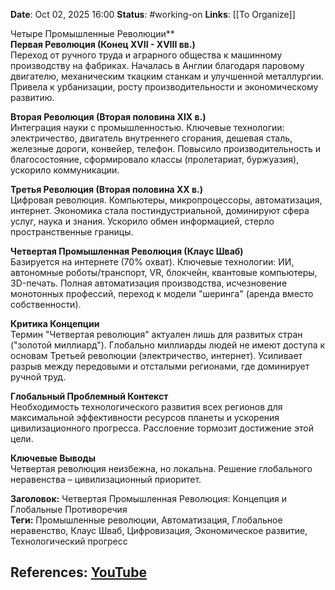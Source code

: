 **Date**: Oct 02, 2025 16:00
**Status**: #working-on
**Links**: [[To Organize]] 

Четыре Промышленные Революции**  
**Первая Революция (Конец XVII - XVIII вв.)**  
Переход от ручного труда и аграрного общества к машинному производству на фабриках. Началась в Англии благодаря паровому двигателю, механическим ткацким станкам и улучшенной металлургии. Привела к урбанизации, росту производительности и экономическому развитию.  

**Вторая Революция (Вторая половина XIX в.)**  
Интеграция науки с промышленностью. Ключевые технологии: электричество, двигатель внутреннего сгорания, дешевая сталь, железные дороги, конвейер, телефон. Повысило производительность и благосостояние, сформировало классы (пролетариат, буржуазия), ускорило коммуникации.  

**Третья Революция (Вторая половина XX в.)**  
Цифровая революция. Компьютеры, микропроцессоры, автоматизация, интернет. Экономика стала постиндустриальной, доминируют сфера услуг, наука и знания. Ускорило обмен информацией, стерло пространственные границы.  

**Четвертая Промышленная Революция (Клаус Шваб)**  
Базируется на интернете (70% охват). Ключевые технологии: ИИ, автономные роботы/транспорт, VR, блокчейн, квантовые компьютеры, 3D-печать. Полная автоматизация производства, исчезновение монотонных профессий, переход к модели "шеринга" (аренда вместо собственности).  

**Критика Концепции**  
Термин "Четвертая революция" актуален лишь для развитых стран ("золотой миллиард"). Глобально миллиарды людей не имеют доступа к основам Третьей революции (электричество, интернет). Усиливает разрыв между передовыми и отсталыми регионами, где доминирует ручной труд.  

**Глобальный Проблемный Контекст**  
Необходимость технологического развития всех регионов для максимальной эффективности ресурсов планеты и ускорения цивилизационного прогресса. Расслоение тормозит достижение этой цели.  

**Ключевые Выводы**  
Четвертая революция неизбежна, но локальна. Решение глобального неравенства – цивилизационный приоритет.  

**Заголовок:** Четвертая Промышленная Революция: Концепция и Глобальные Противоречия  
**Теги:** Промышленные революции, Автоматизация, Глобальное неравенство, Клаус Шваб, Цифровизация, Экономическое развитие, Технологический прогресс

## References: [YouTube](https://www.youtube.com/watch?v=IJUKmZRBpf8)
